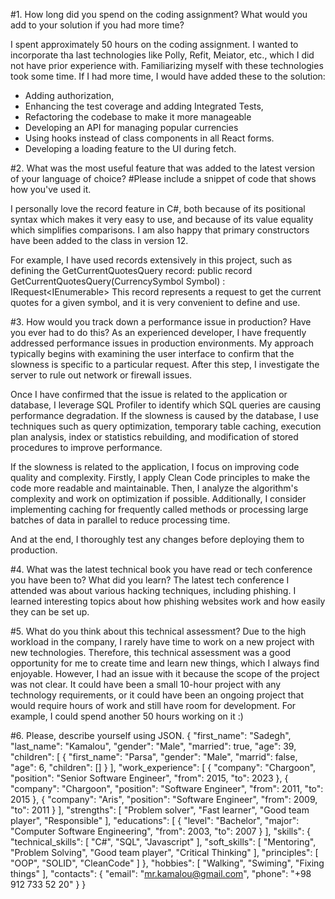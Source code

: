 #1. How long did you spend on the coding assignment? 
What would you add to your solution if you had more time? 

I spent approximately 50 hours on the coding assignment.
I wanted to incorporate tha last technologies like Polly, Refit, Meiator, etc., which I did not have prior experience with. Familiarizing myself with these technologies took some time.
If I had more time, I would have added these to the solution:
- Adding authorization, 
- Enhancing the test coverage and adding Integrated Tests, 
- Refactoring the codebase to make it more manageable
- Developing an API for managing popular currencies
- Using hooks instead of class components in all React forms. 
- Developing a loading feature to the UI during fetch.



#2. What was the most useful feature that was added to the latest version of your language of choice?
#Please include a snippet of code that shows how you've used it.

I personally love the record feature in C#, both because of its positional syntax which makes it very easy to use, and because of its value equality which simplifies comparisons.
I am also happy that primary constructors have been added to the class in version 12.

For example, I have used records extensively in this project, such as defining the GetCurrentQuotesQuery record:
public record GetCurrentQuotesQuery(CurrencySymbol Symbol) : IRequest<IEnumerable<CryptoCurrencyQuoteDto>>
This record represents a request to get the current quotes for a given symbol, and it is very convenient to define and use.



#3. How would you track down a performance issue in production? Have you ever had to do this?
As an experienced developer, I have frequently addressed performance issues in production environments. My approach typically begins with examining the user interface to confirm that the slowness is specific to a particular request. After this step, I investigate the server to rule out network or firewall issues.

Once I have confirmed that the issue is related to the application or database, I leverage SQL Profiler to identify which SQL queries are causing performance degradation.
If the slowness is caused by the database, I use techniques such as query optimization, temporary table caching, execution plan analysis, index or statistics rebuilding, and modification of stored procedures to improve performance.

If the slowness is related to the application, I focus on improving code quality and complexity. Firstly, I apply Clean Code principles to make the code more readable and maintainable. Then, I analyze the algorithm's complexity and work on optimization if possible. Additionally, I consider implementing caching for frequently called methods or processing large batches of data in parallel to reduce processing time.

And at the end, I thoroughly test any changes before deploying them to production.



#4. What was the latest technical book you have read or tech conference you have been to?
What did you learn?
The latest tech conference I attended was about various hacking techniques, including phishing. I learned interesting topics about how phishing websites work and how easily they can be set up.



#5. What do you think about this technical assessment?
Due to the high workload in the company, I rarely have time to work on a new project with new technologies. Therefore, this technical assessment was a good opportunity for me to create time and learn new things, which I always find enjoyable.
However, I had an issue with it because the scope of the project was not clear. It could have been a small 10-hour project with any technology requirements, or it could have been an ongoing project that would require hours of work and still have room for development. For example, I could spend another 50 hours working on it :)



#6. Please, describe yourself using JSON.
{
  "first_name": "Sadegh",
  "last_name": "Kamalou",
  "gender": "Male",
  "married": true,
  "age": 39,
  "children": [
    {
      "first_name": "Parsa",
      "gender": "Male",
      "marrid": false,
      "age": 6,
      "children": []
    }
  ],
  "work_experience": [
    {
      "company": "Chargoon",
      "position": "Senior Software Engineer",
      "from": 2015,
      "to": 2023
    },
    {
      "company": "Chargoon",
      "position": "Software Engineer",
      "from": 2011,
      "to": 2015
    },
    {
      "company": "Aris",
      "position": "Software Engineer",
      "from": 2009,
      "to": 2011
    }
  ],
  "strengths": [
    "Problem solver",
    "Fast learner",
    "Good team player",
    "Responsible"
  ],
  "educations": [
    {
      "level": "Bachelor",
      "major": "Computer Software Engineering",
      "from": 2003,
      "to": 2007
    }
  ],
  "skills": {
    "technical_skills": [
      "C#",
      "SQL",
      "Javascript"
    ],
    "soft_skills": [
      "Mentoring",
      "Problem Solving",
      "Good team player",
      "Critical Thinking"
    ],
    "principles": [
      "OOP",
      "SOLID",
      "CleanCode"
    ]
  },
  "hobbies": [
    "Walking",
    "Swiming",
    "Fixing things"
  ],
  "contacts": {
    "email": "mr.kamalou@gmail.com",
    "phone": "+98 912 733 52 20"
  }
}